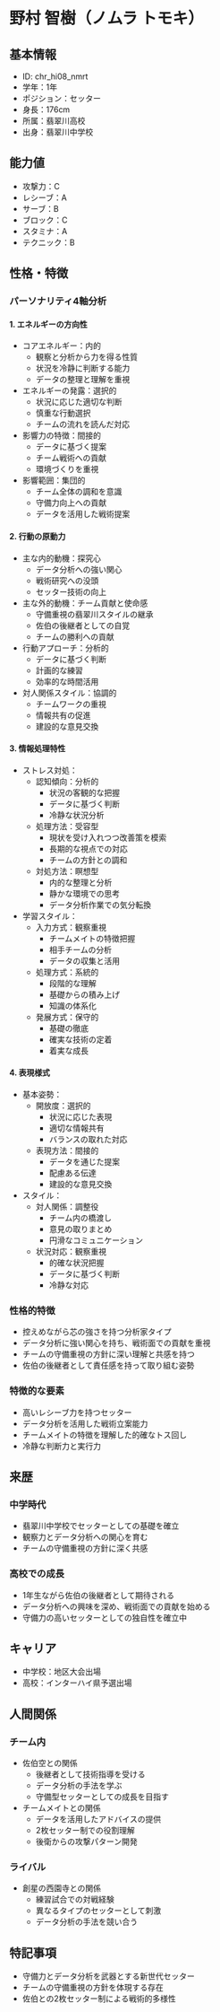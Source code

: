# 野村 智樹（ノムラ トモキ）

## 基本情報

- ID: chr_hi08_nmrt
- 学年：1年
- ポジション：セッター
- 身長：176cm
- 所属：翡翠川高校
- 出身：翡翠川中学校

## 能力値

- 攻撃力：C
- レシーブ：A
- サーブ：B
- ブロック：C
- スタミナ：A
- テクニック：B

## 性格・特徴

### パーソナリティ4軸分析

#### 1. エネルギーの方向性

- コアエネルギー：内的
  - 観察と分析から力を得る性質
  - 状況を冷静に判断する能力
  - データの整理と理解を重視
- エネルギーの発露：選択的
  - 状況に応じた適切な判断
  - 慎重な行動選択
  - チームの流れを読んだ対応
- 影響力の特徴：間接的
  - データに基づく提案
  - チーム戦術への貢献
  - 環境づくりを重視
- 影響範囲：集団的
  - チーム全体の調和を意識
  - 守備力向上への貢献
  - データを活用した戦術提案

#### 2. 行動の原動力

- 主な内的動機：探究心
  - データ分析への強い関心
  - 戦術研究への没頭
  - セッター技術の向上
- 主な外的動機：チーム貢献と使命感
  - 守備重視の翡翠川スタイルの継承
  - 佐伯の後継者としての自覚
  - チームの勝利への貢献
- 行動アプローチ：分析的
  - データに基づく判断
  - 計画的な練習
  - 効率的な時間活用
- 対人関係スタイル：協調的
  - チームワークの重視
  - 情報共有の促進
  - 建設的な意見交換

#### 3. 情報処理特性

- ストレス対処：
  - 認知傾向：分析的
    - 状況の客観的な把握
    - データに基づく判断
    - 冷静な状況分析
  - 処理方法：受容型
    - 現状を受け入れつつ改善策を模索
    - 長期的な視点での対応
    - チームの方針との調和
  - 対処方法：瞑想型
    - 内的な整理と分析
    - 静かな環境での思考
    - データ分析作業での気分転換
- 学習スタイル：
  - 入力方式：観察重視
    - チームメイトの特徴把握
    - 相手チームの分析
    - データの収集と活用
  - 処理方式：系統的
    - 段階的な理解
    - 基礎からの積み上げ
    - 知識の体系化
  - 発展方式：保守的
    - 基礎の徹底
    - 確実な技術の定着
    - 着実な成長

#### 4. 表現様式

- 基本姿勢：
  - 開放度：選択的
    - 状況に応じた表現
    - 適切な情報共有
    - バランスの取れた対応
  - 表現方法：間接的
    - データを通じた提案
    - 配慮ある伝達
    - 建設的な意見交換
- スタイル：
  - 対人関係：調整役
    - チーム内の橋渡し
    - 意見の取りまとめ
    - 円滑なコミュニケーション
  - 状況対応：観察重視
    - 的確な状況把握
    - データに基づく判断
    - 冷静な対応

### 性格的特徴

- 控えめながら芯の強さを持つ分析家タイプ
- データ分析に強い関心を持ち、戦術面での貢献を重視
- チームの守備重視の方針に深い理解と共感を持つ
- 佐伯の後継者として責任感を持って取り組む姿勢

### 特徴的な要素

- 高いレシーブ力を持つセッター
- データ分析を活用した戦術立案能力
- チームメイトの特徴を理解した的確なトス回し
- 冷静な判断力と実行力

## 来歴

### 中学時代

- 翡翠川中学校でセッターとしての基礎を確立
- 観察力とデータ分析への関心を育む
- チームの守備重視の方針に深く共感

### 高校での成長

- 1年生ながら佐伯の後継者として期待される
- データ分析への興味を深め、戦術面での貢献を始める
- 守備力の高いセッターとしての独自性を確立中

## キャリア

- 中学校：地区大会出場
- 高校：インターハイ県予選出場

## 人間関係

### チーム内

- 佐伯空との関係
  - 後継者として技術指導を受ける
  - データ分析の手法を学ぶ
  - 守備型セッターとしての成長を目指す
- チームメイトとの関係
  - データを活用したアドバイスの提供
  - 2枚セッター制での役割理解
  - 後衛からの攻撃パターン開発

### ライバル

- 創星の西園寺との関係
  - 練習試合での対戦経験
  - 異なるタイプのセッターとして刺激
  - データ分析の手法を競い合う

## 特記事項

- 守備力とデータ分析を武器とする新世代セッター
- チームの守備重視の方針を体現する存在
- 佐伯との2枚セッター制による戦術的多様性
